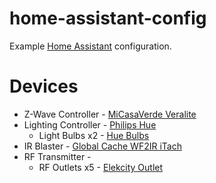 # home-assistant-config
Example [Home Assistant](https://home-assistant.io) configuration.

# Devices
* Z-Wave Controller - [MiCasaVerde Veralite](http://amzn.to/2nrPhQi)
* Lighting Controller - [Philips Hue](http://amzn.to/2nJc5wV)
  * Light Bulbs x2 - [Hue Bulbs](http://amzn.to/2nJ89N0)
* IR Blaster - [Global Cache WF2IR iTach](http://amzn.to/2nrSWxH)
* RF Transmitter - 
  * RF Outlets x5 - [Elekcity Outlet](http://amzn.to/2nrS3ou)
